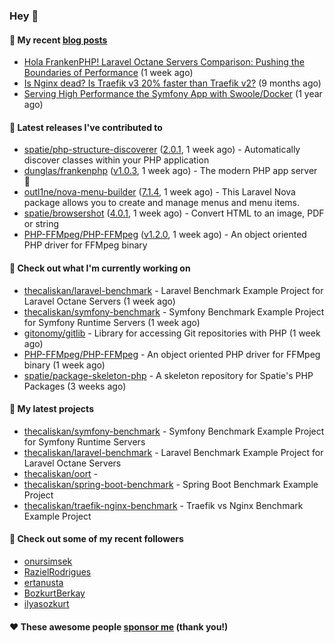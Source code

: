 ### Hey 👋

#### 📜 My recent [blog posts](https://caliskanemre.medium.com/)

- [Hola FrankenPHP! Laravel Octane Servers Comparison: Pushing the Boundaries of Performance](https://medium.com/beyn-technology/hola-frankenphp-laravel-octane-servers-comparison-pushing-the-boundaries-of-performance-d3e7ad8e652c?source=rss-cf41ab240584------2) (1 week ago)
- [Is Nginx dead? Is Traefik v3 20% faster than Traefik v2?](https://medium.com/beyn-technology/is-nginx-dead-is-traefik-v3-20-faster-than-traefik-v2-f28ffb7eed3e?source=rss-cf41ab240584------2) (9 months ago)
- [Serving High Performance the Symfony App with Swoole/Docker](https://medium.com/beyn-technology/serving-high-performance-the-symfony-app-with-swoole-docker-758d8f176889?source=rss-cf41ab240584------2) (1 year ago)

#### 🔭 Latest releases I've contributed to

- [spatie/php-structure-discoverer](https://github.com/spatie/php-structure-discoverer) ([2.0.1](https://github.com/spatie/php-structure-discoverer/releases/tag/2.0.1), 1 week ago) - Automatically discover classes within your PHP application
- [dunglas/frankenphp](https://github.com/dunglas/frankenphp) ([v1.0.3](https://github.com/dunglas/frankenphp/releases/tag/v1.0.3), 1 week ago) - The modern PHP app server 🧟
- [outl1ne/nova-menu-builder](https://github.com/outl1ne/nova-menu-builder) ([7.1.4](https://github.com/outl1ne/nova-menu-builder/releases/tag/7.1.4), 1 week ago) - This Laravel Nova package allows you to create and manage menus and menu items.
- [spatie/browsershot](https://github.com/spatie/browsershot) ([4.0.1](https://github.com/spatie/browsershot/releases/tag/4.0.1), 1 week ago) - Convert HTML to an image, PDF or string
- [PHP-FFMpeg/PHP-FFMpeg](https://github.com/PHP-FFMpeg/PHP-FFMpeg) ([v1.2.0](https://github.com/PHP-FFMpeg/PHP-FFMpeg/releases/tag/v1.2.0), 1 week ago) - An object oriented PHP driver for FFMpeg binary

#### 👷 Check out what I'm currently working on

- [thecaliskan/laravel-benchmark](https://github.com/thecaliskan/laravel-benchmark) - Laravel Benchmark Example Project for Laravel Octane Servers (1 week ago)
- [thecaliskan/symfony-benchmark](https://github.com/thecaliskan/symfony-benchmark) - Symfony Benchmark Example Project for Symfony Runtime Servers  (1 week ago)
- [gitonomy/gitlib](https://github.com/gitonomy/gitlib) - Library for accessing Git repositories with PHP (1 week ago)
- [PHP-FFMpeg/PHP-FFMpeg](https://github.com/PHP-FFMpeg/PHP-FFMpeg) - An object oriented PHP driver for FFMpeg binary (1 week ago)
- [spatie/package-skeleton-php](https://github.com/spatie/package-skeleton-php) - A skeleton repository for Spatie&#39;s PHP Packages (3 weeks ago)

#### 🌱 My latest projects

- [thecaliskan/symfony-benchmark](https://github.com/thecaliskan/symfony-benchmark) - Symfony Benchmark Example Project for Symfony Runtime Servers 
- [thecaliskan/laravel-benchmark](https://github.com/thecaliskan/laravel-benchmark) - Laravel Benchmark Example Project for Laravel Octane Servers
- [thecaliskan/oort](https://github.com/thecaliskan/oort) - 
- [thecaliskan/spring-boot-benchmark](https://github.com/thecaliskan/spring-boot-benchmark) - Spring Boot Benchmark Example Project
- [thecaliskan/traefik-nginx-benchmark](https://github.com/thecaliskan/traefik-nginx-benchmark) - Traefik vs Nginx Benchmark Example Project

#### 👯 Check out some of my recent followers

- [onursimsek](https://github.com/onursimsek)
- [RazielRodrigues](https://github.com/RazielRodrigues)
- [ertanusta](https://github.com/ertanusta)
- [BozkurtBerkay](https://github.com/BozkurtBerkay)
- [ilyasozkurt](https://github.com/ilyasozkurt)

#### ❤️ These awesome people [sponsor me](https://github.com/sponsors/thecaliskan) (thank you!)

